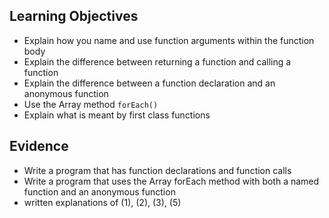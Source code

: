 ## Learning Objectives
- Explain how you name and use function arguments within the function body
- Explain the difference between returning a function and calling a function
- Explain the difference between a function declaration and an anonymous function
- Use the Array method `forEach()`
- Explain what is meant by first class functions

## Evidence
- Write a program that has function declarations and function calls
- Write a program that uses the Array forEach method with both a named function and an anonymous function
- written explanations of (1), (2), (3), (5)
